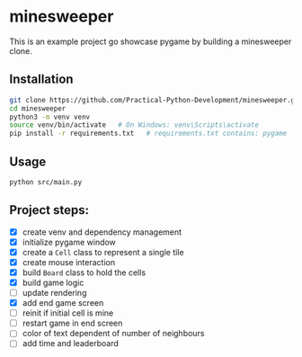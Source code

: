 # minesweeper

This is an example project go showcase pygame by building a
minesweeper clone.

## Installation
```bash
git clone https://github.com/Practical-Python-Development/minesweeper.git
cd minesweeper
python3 -m venv venv
source venv/bin/activate   # On Windows: venv\Scripts\activate
pip install -r requirements.txt   # requirements.txt contains: pygame
```

## Usage
```bash
python src/main.py
```

## Project steps:
- [x] create venv and dependency management
- [x] initialize pygame window
- [x] create a `Cell` class to represent a single tile
- [x] create mouse interaction 
- [x] build `Board` class to hold the cells
- [x] build game logic
- [ ] update rendering
- [x] add end game screen
- [ ] reinit if initial cell is mine
- [ ] restart game in end screen
- [ ] color of text dependent of number of neighbours
- [ ] add time and leaderboard